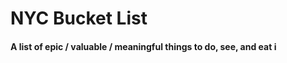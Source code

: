 NYC Bucket List
===============

#### A list of epic / valuable / meaningful things to do, see, and eat i
